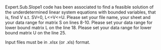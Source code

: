 Expert.Sub.Slope1 code has been associated to find a feasible solution of the underdetermined linear system equations with bounded variables, that is,
find V
s.t. SV=0,
     L<=V<=U.
Please set your file name, your sheet and your data range for matrix S on lines 8-10.
Please set  your data range for lower bound matrix L on the line 18.
Please set  your data range for lower bound matrix U on the line 25.

Input files must be in .xlsx (or .xls) format.

